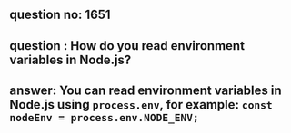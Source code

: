 
      
## question no: 1651

## question : How do you read environment variables in Node.js?

## answer: You can read environment variables in Node.js using `process.env`, for example: `const nodeEnv = process.env.NODE_ENV;`
      